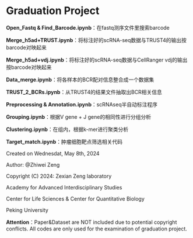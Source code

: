 

# Graduation Project

**Open_Fastq & Find_Barcode.ipynb**：在fastq测序文件里搜索barcode

**Merge_h5ad+TRUST.ipynb**：将标注好的scRNA-seq数据与TRUST4的输出按barcode对映起来

**Merge_h5ad+vdj.ipynb**：将标注好的scRNA-seq数据与CellRanger vdj的输出按barcode对映起来

**Data_merge.ipynb**：将各样本的BCR配对信息整合成一个数据集

**TRUST_2_BCRs.ipynb**：从TRUST4的结果文件抽取出BCR相关信息

**Preprocessing & Annotation.ipynb**：scRNAseq半自动标注程序

**Grouping.ipynb**：根据V gene + J gene的相同性进行分组分析

**Clustering.ipynb**：在组内，根据k-mer进行聚类分析

**Target_match.ipynb**：肿瘤细胞靶点筛选相关代码





Created on Wednesdat, May 8th, 2024 

Author: @Zhiwei Zeng

Copyright (C) 2024: Zexian Zeng laboratory

Academy for Advanced Interdisciplinary Studies

Center for Life Sciences & Center for Quantitative Biology

Peking University





**Attention**：Paper&Dataset are NOT included due to potential copyright conflicts. All codes are only used for the examination of graduation project.